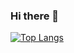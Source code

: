 ### Hi there 👋


[![Top Langs](https://github-readme-stats.vercel.app/api/top-langs/?username=TNPUyen&langs_count=5)](https://github.com/anuraghazra/github-readme-stats)
